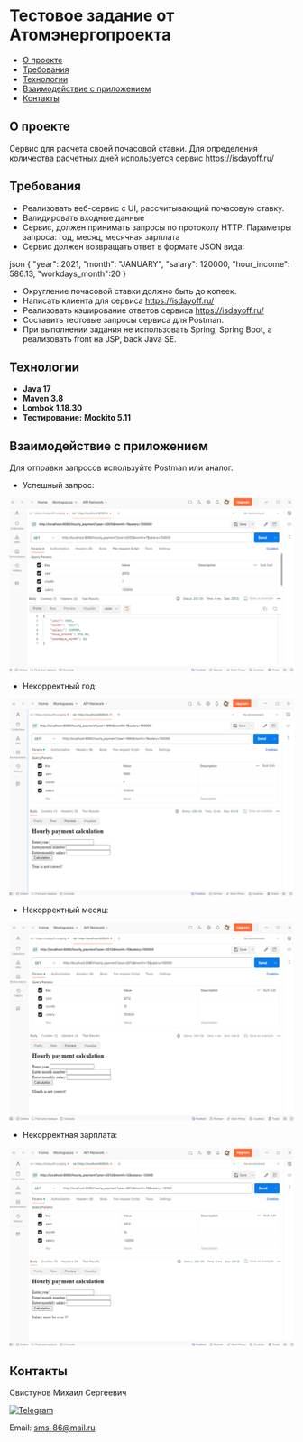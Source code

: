 # Тестовое задание от Атомэнергопроекта

+ [О проекте](#О-проекте)
+ [Требования](#Требования)
+ [Технологии](#Технологии)
+ [Взаимодействие с приложением](#Взаимодействие-с-приложением)
+ [Контакты](#Контакты)

## О проекте

Сервис для расчета своей почасовой ставки.
Для определения количества расчетных дней используется сервис https://isdayoff.ru/

## Требования

+ Реализовать веб-сервис c UI, рассчитывающий почасовую ставку.
+ Валидировать входные данные
+ Сервис, должен принимать запросы по протоколу HTTP. Параметры запроса: год, месяц, месячная зарплата
+ Сервис должен возвращать ответ в формате JSON вида:

json
{
"year": 2021,
"month": "JANUARY",
"salary": 120000,
"hour_income": 586.13,
"workdays_month":20
}
+ Округление почасовой ставки должно быть до копеек.
+ Написать клиента для сервиса https://isdayoff.ru/
+ Реализовать кэширование ответов сервиса https://isdayoff.ru/
+ Составить тестовые запросы сервиса для Postman.
+ При выполнении задания не использовать Spring, Spring Boot, а реализовать front на JSP, back Java SE.

## Технологии

+ **Java 17**
+ **Maven 3.8**
+ **Lombok 1.18.30**
+ **Тестирование:** **Mockito 5.11**


## Взаимодействие с приложением
Для отправки запросов используйте Postman или аналог.
+ Успешный запрос:

![alt text](https://github.com/svoh86/AtomTest/blob/master/img/success.png)

+ Некорректный год:

![alt text](https://github.com/svoh86/AtomTest/blob/master/img/notValidYear.png)

+ Некорректный месяц:

![alt text](https://github.com/svoh86/AtomTest/blob/master/img/notValidMonth.png)

+ Некорректная зарплата:

![alt text](https://github.com/svoh86/AtomTest/blob/master/img/notValidSalary.png)


## Контакты

Свистунов Михаил Сергеевич

[![Telegram](https://img.shields.io/badge/Telegram-blue?logo=telegram)](https://t.me/svoh86)

Email: sms-86@mail.ru
